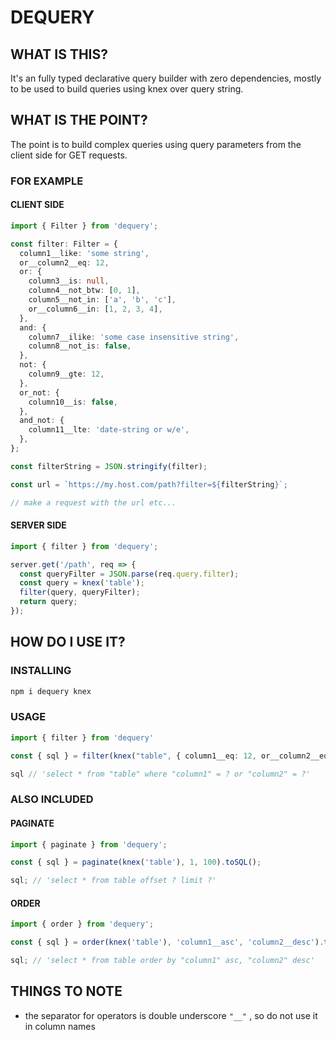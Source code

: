 # DEQUERY

## WHAT IS THIS?

It's an fully typed declarative query builder with zero dependencies, mostly to be used to build queries using knex over query string.

## WHAT IS THE POINT?

The point is to build complex queries using query parameters from the client side for GET requests.

### FOR EXAMPLE

#### CLIENT SIDE

```ts
import { Filter } from 'dequery';

const filter: Filter = {
  column1__like: 'some string',
  or__column2__eq: 12,
  or: {
    column3__is: null,
    column4__not_btw: [0, 1],
    column5__not_in: ['a', 'b', 'c'],
    or__column6__in: [1, 2, 3, 4],
  },
  and: {
    column7__ilike: 'some case insensitive string',
    column8__not_is: false,
  },
  not: {
    column9__gte: 12,
  },
  or_not: {
    column10__is: false,
  },
  and_not: {
    column11__lte: 'date-string or w/e',
  },
};

const filterString = JSON.stringify(filter);

const url = `https://my.host.com/path?filter=${filterString}`;

// make a request with the url etc...
```

#### SERVER SIDE

```ts
import { filter } from 'dequery';

server.get('/path', req => {
  const queryFilter = JSON.parse(req.query.filter);
  const query = knex('table');
  filter(query, queryFilter);
  return query;
});
```

## HOW DO I USE IT?

### INSTALLING

```sh
npm i dequery knex
```

### USAGE

```ts
import { filter } from 'dequery'

const { sql } = filter(knex("table", { column1__eq: 12, or__column2__eq: 13 }).toSQL();

sql // 'select * from "table" where "column1" = ? or "column2" = ?'
```

### ALSO INCLUDED

#### PAGINATE

```ts
import { paginate } from 'dequery';

const { sql } = paginate(knex('table'), 1, 100).toSQL();

sql; // 'select * from table offset ? limit ?'
```

#### ORDER

```ts
import { order } from 'dequery';

const { sql } = order(knex('table'), 'column1__asc', 'column2__desc').toSQL();

sql; // 'select * from table order by "column1" asc, "column2" desc'
```

## THINGS TO NOTE

- the separator for operators is double underscore `"__"` , so do not use it in column names

